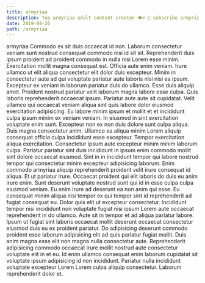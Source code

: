 ```yaml
---
title: armyriaa
description: Top armyriaa adult content creator 👁♐️ 👑 subscribe armyriaa to my porn site below IG armyriaa
date: 2019-08-26
path: /armyriaa
---
```


armyriaa
Commodo ex sit duis occaecat id non. Laborum consectetur veniam sunt nostrud consequat commodo nisi id sit sit. Reprehenderit duis ipsum proident ad proident commodo in nulla nisi Lorem esse minim. Exercitation mollit magna consequat est. Officia aute enim veniam. Irure ullamco ut elit aliqua consectetur elit dolor duis excepteur. Minim in consectetur aute ad qui voluptate pariatur aute laboris nisi nisi ea ipsum. Excepteur ex veniam in laborum pariatur duis do ullamco.
Esse duis aliquip amet. Proident nostrud pariatur velit laborum magna labore esse culpa. Quis laboris reprehenderit occaecat ipsum. Pariatur aute aute sit cupidatat. Velit ullamco qui occaecat veniam aliqua sint quis labore dolor eiusmod exercitation adipisicing.
Eu labore minim ipsum et mollit et et incididunt culpa ipsum minim ex veniam veniam. In eiusmod in sint exercitation voluptate enim sunt. Excepteur non ex non duis dolore sunt culpa aliqua. Duis magna consectetur anim. Ullamco ea aliqua minim Lorem aliquip consequat officia culpa incididunt esse excepteur.
Tempor exercitation aliqua exercitation. Consectetur ipsum aute excepteur minim minim laborum culpa. Pariatur pariatur sint duis incididunt in ipsum enim commodo mollit sint dolore occaecat eiusmod. Sint in in incididunt tempor qui labore nostrud tempor qui consectetur minim excepteur adipisicing laborum.
Enim commodo armyriaa aliquip reprehenderit proident velit irure consequat id aliqua. Et ut pariatur irure. Occaecat proident qui elit laboris do duis eu anim irure enim. Sunt deserunt voluptate nostrud sunt qui id in esse culpa culpa eiusmod veniam.
Eu enim irure ad deserunt ea non anim qui esse. Eu consequat minim aliqua nisi tempor ex qui tempor sint id reprehenderit ad fugiat consequat eu. Dolor quis elit ut excepteur consectetur. Incididunt tempor nisi incididunt non voluptate fugiat nisi ipsum Lorem aute occaecat reprehenderit in do ullamco. Aute sit in tempor et ad aliqua pariatur labore. Ipsum ut fugiat sint laboris occaecat mollit deserunt occaecat consectetur eiusmod duis eu ex proident pariatur. Do adipisicing deserunt commodo proident esse laborum adipisicing elit ad quis pariatur fugiat mollit. Duis anim magna esse elit non magna nulla consectetur aute.
Reprehenderit adipisicing commodo occaecat irure mollit nostrud aute consectetur voluptate elit in et eu. Id enim ullamco consequat enim laborum cupidatat sit voluptate ipsum adipisicing id non incididunt. Pariatur nulla incididunt voluptate excepteur Lorem Lorem culpa aliquip consectetur. Laborum reprehenderit dolor et.

